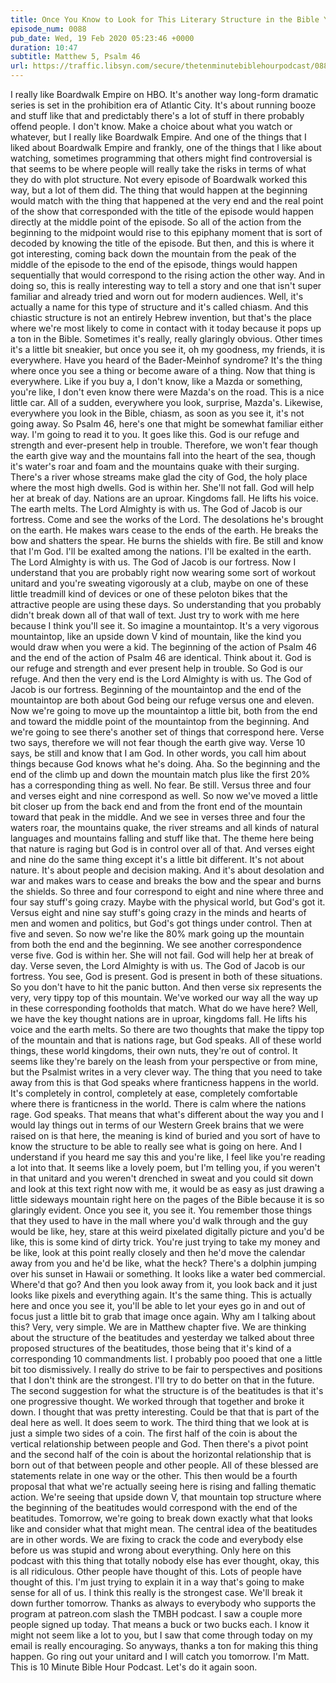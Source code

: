 ```yaml
---
title: Once You Know to Look for This Literary Structure in the Bible You're Going to See it Everywhere
episode_num: 0088
pub_date: Wed, 19 Feb 2020 05:23:46 +0000
duration: 10:47
subtitle: Matthew 5, Psalm 46
url: https://traffic.libsyn.com/secure/thetenminutebiblehourpodcast/088_-_Final.mp3
---
```


 I really like Boardwalk Empire on HBO. It's another way long-form dramatic series is set in the prohibition era of Atlantic City. It's about running booze and stuff like that and predictably there's a lot of stuff in there probably offend people. I don't know. Make a choice about what you watch or whatever, but I really like Boardwalk Empire. And one of the things that I liked about Boardwalk Empire and frankly, one of the things that I like about watching, sometimes programming that others might find controversial is that seems to be where people will really take the risks in terms of what they do with plot structure. Not every episode of Boardwalk worked this way, but a lot of them did. The thing that would happen at the beginning would match with the thing that happened at the very end and the real point of the show that corresponded with the title of the episode would happen directly at the middle point of the episode. So all of the action from the beginning to the midpoint would rise to this epiphany moment that is sort of decoded by knowing the title of the episode. But then, and this is where it got interesting, coming back down the mountain from the peak of the middle of the episode to the end of the episode, things would happen sequentially that would correspond to the rising action the other way. And in doing so, this is really interesting way to tell a story and one that isn't super familiar and already tried and worn out for modern audiences. Well, it's actually a name for this type of structure and it's called chiasm. And this chiastic structure is not an entirely Hebrew invention, but that's the place where we're most likely to come in contact with it today because it pops up a ton in the Bible. Sometimes it's really, really glaringly obvious. Other times it's a little bit sneakier, but once you see it, oh my goodness, my friends, it is everywhere. Have you heard of the Bader-Meinhof syndrome? It's the thing where once you see a thing or become aware of a thing. Now that thing is everywhere. Like if you buy a, I don't know, like a Mazda or something, you're like, I don't even know there were Mazda's on the road. This is a nice little car. All of a sudden, everywhere you look, surprise, Mazda's. Likewise, everywhere you look in the Bible, chiasm, as soon as you see it, it's not going away. So Psalm 46, here's one that might be somewhat familiar either way. I'm going to read it to you. It goes like this. God is our refuge and strength and ever-present help in trouble. Therefore, we won't fear though the earth give way and the mountains fall into the heart of the sea, though it's water's roar and foam and the mountains quake with their surging. There's a river whose streams make glad the city of God, the holy place where the most high dwells. God is within her. She'll not fall. God will help her at break of day. Nations are an uproar. Kingdoms fall. He lifts his voice. The earth melts. The Lord Almighty is with us. The God of Jacob is our fortress. Come and see the works of the Lord. The desolations he's brought on the earth. He makes wars cease to the ends of the earth. He breaks the bow and shatters the spear. He burns the shields with fire. Be still and know that I'm God. I'll be exalted among the nations. I'll be exalted in the earth. The Lord Almighty is with us. The God of Jacob is our fortress. Now I understand that you are probably right now wearing some sort of workout unitard and you're sweating vigorously at a club, maybe on one of these little treadmill kind of devices or one of these peloton bikes that the attractive people are using these days. So understanding that you probably didn't break down all of that wall of text. Just try to work with me here because I think you'll see it. So imagine a mountaintop. It's a very vigorous mountaintop, like an upside down V kind of mountain, like the kind you would draw when you were a kid. The beginning of the action of Psalm 46 and the end of the action of Psalm 46 are identical. Think about it. God is our refuge and strength and ever present help in trouble. So God is our refuge. And then the very end is the Lord Almighty is with us. The God of Jacob is our fortress. Beginning of the mountaintop and the end of the mountaintop are both about God being our refuge versus one and eleven. Now we're going to move up the mountaintop a little bit, both from the end and toward the middle point of the mountaintop from the beginning. And we're going to see there's another set of things that correspond here. Verse two says, therefore we will not fear though the earth give way. Verse 10 says, be still and know that I am God. In other words, you call him about things because God knows what he's doing. Aha. So the beginning and the end of the climb up and down the mountain match plus like the first 20% has a corresponding thing as well. No fear. Be still. Versus three and four and verses eight and nine correspond as well. So now we've moved a little bit closer up from the back end and from the front end of the mountain toward that peak in the middle. And we see in verses three and four the waters roar, the mountains quake, the river streams and all kinds of natural languages and mountains falling and stuff like that. The theme here being that nature is raging but God is in control over all of that. And verses eight and nine do the same thing except it's a little bit different. It's not about nature. It's about people and decision making. And it's about desolation and war and makes wars to cease and breaks the bow and the spear and burns the shields. So three and four correspond to eight and nine where three and four say stuff's going crazy. Maybe with the physical world, but God's got it. Versus eight and nine say stuff's going crazy in the minds and hearts of men and women and politics, but God's got things under control. Then at five and seven. So now we're like the 80% mark going up the mountain from both the end and the beginning. We see another correspondence verse five. God is within her. She will not fail. God will help her at break of day. Verse seven, the Lord Almighty is with us. The God of Jacob is our fortress. You see, God is present. God is present in both of these situations. So you don't have to hit the panic button. And then verse six represents the very, very tippy top of this mountain. We've worked our way all the way up in these corresponding footholds that match. What do we have here? Well, we have the key thought nations are in uproar, kingdoms fall. He lifts his voice and the earth melts. So there are two thoughts that make the tippy top of the mountain and that is nations rage, but God speaks. All of these world things, these world kingdoms, their own nuts, they're out of control. It seems like they're barely on the leash from your perspective or from mine, but the Psalmist writes in a very clever way. The thing that you need to take away from this is that God speaks where franticness happens in the world. It's completely in control, completely at ease, completely comfortable where there is franticness in the world. There is calm where the nations rage. God speaks. That means that what's different about the way you and I would lay things out in terms of our Western Greek brains that we were raised on is that here, the meaning is kind of buried and you sort of have to know the structure to be able to really see what is going on here. And I understand if you heard me say this and you're like, I feel like you're reading a lot into that. It seems like a lovely poem, but I'm telling you, if you weren't in that unitard and you weren't drenched in sweat and you could sit down and look at this text right now with me, it would be as easy as just drawing a little sideways mountain right here on the pages of the Bible because it is so glaringly evident. Once you see it, you see it. You remember those things that they used to have in the mall where you'd walk through and the guy would be like, hey, stare at this weird pixelated digitally picture and you'd be like, this is some kind of dirty trick. You're just trying to take my money and be like, look at this point really closely and then he'd move the calendar away from you and he'd be like, what the heck? There's a dolphin jumping over his sunset in Hawaii or something. It looks like a water bed commercial. Where'd that go? And then you look away from it, you look back and it just looks like pixels and everything again. It's the same thing. This is actually here and once you see it, you'll be able to let your eyes go in and out of focus just a little bit to grab that image once again. Why am I talking about this? Very, very simple. We are in Matthew chapter five. We are thinking about the structure of the beatitudes and yesterday we talked about three proposed structures of the beatitudes, those being that it's kind of a corresponding 10 commandments list. I probably poo pooed that one a little bit too dismissively. I really do strive to be fair to perspectives and positions that I don't think are the strongest. I'll try to do better on that in the future. The second suggestion for what the structure is of the beatitudes is that it's one progressive thought. We worked through that together and broke it down. I thought that was pretty interesting. Could be that that is part of the deal here as well. It does seem to work. The third thing that we look at is just a simple two sides of a coin. The first half of the coin is about the vertical relationship between people and God. Then there's a pivot point and the second half of the coin is about the horizontal relationship that is born out of that between people and other people. All of these blessed are statements relate in one way or the other. This then would be a fourth proposal that what we're actually seeing here is rising and falling thematic action. We're seeing that upside down V, that mountain top structure where the beginning of the beatitudes would correspond with the end of the beatitudes. Tomorrow, we're going to break down exactly what that looks like and consider what that might mean. The central idea of the beatitudes are in other words. We are fixing to crack the code and everybody else before us was stupid and wrong about everything. Only here on this podcast with this thing that totally nobody else has ever thought, okay, this is all ridiculous. Other people have thought of this. Lots of people have thought of this. I'm just trying to explain it in a way that's going to make sense for all of us. I think this really is the strongest case. We'll break it down further tomorrow. Thanks as always to everybody who supports the program at patreon.com slash the TMBH podcast. I saw a couple more people signed up today. That means a buck or two bucks each. I know it might not seem like a lot to you, but I saw that come through today on my email is really encouraging. So anyways, thanks a ton for making this thing happen. Go ring out your unitard and I will catch you tomorrow. I'm Matt. This is 10 Minute Bible Hour Podcast. Let's do it again soon.